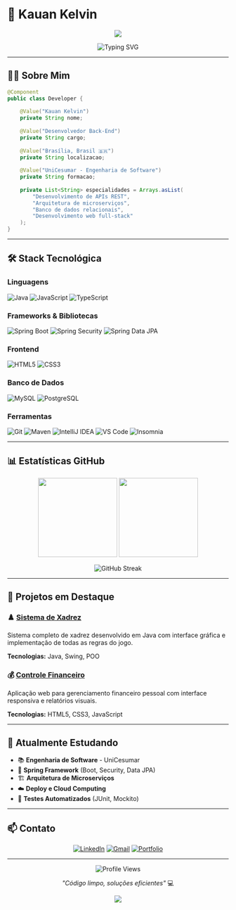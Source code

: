 # 👋 Kauan Kelvin

<div align="center">
  <img src="https://capsule-render.vercel.app/api?type=waving&color=gradient&customColorList=6,11,20&height=120&section=header&text=&fontSize=0&animation=fadeIn"/>
</div>

<div align="center">

![Typing SVG](https://readme-typing-svg.herokuapp.com?font=JetBrains+Mono&weight=600&size=28&duration=2000&pause=1000&color=00D4FF&center=true&vCenter=true&width=600&lines=Desenvolvedor+Back-End;Estudante+de+Engenharia+de+Software;Especializado+em+Java+%26+Spring+Boot)

</div>

---

## 🧑‍💻 Sobre Mim

```java
@Component
public class Developer {
    
    @Value("Kauan Kelvin")
    private String nome;
    
    @Value("Desenvolvedor Back-End")
    private String cargo;
    
    @Value("Brasília, Brasil 🇧🇷")
    private String localizacao;
    
    @Value("UniCesumar - Engenharia de Software")
    private String formacao;
    
    private List<String> especialidades = Arrays.asList(
        "Desenvolvimento de APIs REST",
        "Arquitetura de microserviços",
        "Banco de dados relacionais",
        "Desenvolvimento web full-stack"
    );
}
```

---

## 🛠️ Stack Tecnológica

### Linguagens
![Java](https://img.shields.io/badge/Java-007396?style=for-the-badge&logo=java&logoColor=white)
![JavaScript](https://img.shields.io/badge/JavaScript-F7DF1E?style=for-the-badge&logo=javascript&logoColor=black)
![TypeScript](https://img.shields.io/badge/TypeScript-00A8FF?style=for-the-badge&logo=typescript&logoColor=black)


### Frameworks & Bibliotecas
![Spring Boot](https://img.shields.io/badge/Spring_Boot-6DB33F?style=for-the-badge&logo=spring&logoColor=white)
![Spring Security](https://img.shields.io/badge/Spring_Security-6DB33F?style=for-the-badge&logo=spring&logoColor=white)
![Spring Data JPA](https://img.shields.io/badge/Spring_Data_JPA-6DB33F?style=for-the-badge&logo=spring&logoColor=white)

### Frontend
![HTML5](https://img.shields.io/badge/HTML5-E34F26?style=for-the-badge&logo=html5&logoColor=white)
![CSS3](https://img.shields.io/badge/CSS3-1572B6?style=for-the-badge&logo=css3&logoColor=white)

### Banco de Dados
![MySQL](https://img.shields.io/badge/MySQL-4479A1?style=for-the-badge&logo=mysql&logoColor=white)
![PostgreSQL](https://img.shields.io/badge/PostgreSQL-336791?style=for-the-badge&logo=postgresql&logoColor=white)

### Ferramentas
![Git](https://img.shields.io/badge/Git-F05032?style=for-the-badge&logo=git&logoColor=white)
![Maven](https://img.shields.io/badge/Maven-C71A36?style=for-the-badge&logo=apache-maven&logoColor=white)
![IntelliJ IDEA](https://img.shields.io/badge/IntelliJ_IDEA-000000?style=for-the-badge&logo=intellij-idea&logoColor=white)
![VS Code](https://img.shields.io/badge/VS_Code-007ACC?style=for-the-badge&logo=visual-studio-code&logoColor=white)
![Insomnia](https://img.shields.io/badge/Insomnia-240046?style=for-the-badge&logo=insomnia&logoColor=white)


---

## 📊 Estatísticas GitHub

<div align="center">

<img height="180em" src="https://github-readme-stats.vercel.app/api?username=kauankelvin7&show_icons=true&theme=tokyonight&include_all_commits=true&count_private=true&border_radius=10"/>
<img height="180em" src="https://github-readme-stats.vercel.app/api/top-langs/?username=kauankelvin7&layout=compact&theme=tokyonight&border_radius=10"/>

</div>

<div align="center">
  
![GitHub Streak](https://github-readme-streak-stats.herokuapp.com/?user=kauankelvin7&theme=tokyonight&border_radius=10)

</div>

---

## 🚀 Projetos em Destaque

### ♟️ [Sistema de Xadrez](https://github.com/kauankelvin7/Jogo-de-Xadrez)
Sistema completo de xadrez desenvolvido em Java com interface gráfica e implementação de todas as regras do jogo.

**Tecnologias:** Java, Swing, POO

### 💰 [Controle Financeiro](https://github.com/kauankelvin7/ControleDeGastos)
Aplicação web para gerenciamento financeiro pessoal com interface responsiva e relatórios visuais.

**Tecnologias:** HTML5, CSS3, JavaScript

---

## 🌱 Atualmente Estudando

- 📚 **Engenharia de Software** - UniCesumar
- 🍃 **Spring Framework** (Boot, Security, Data JPA)
- 🏗️ **Arquitetura de Microserviços**
- ☁️ **Deploy e Cloud Computing**
- 🧪 **Testes Automatizados** (JUnit, Mockito)

---

## 📫 Contato

<div align="center">

[![LinkedIn](https://img.shields.io/badge/LinkedIn-0077B5?style=for-the-badge&logo=linkedin&logoColor=white)](https://www.linkedin.com/in/kauan-kelvin-9069602a5/)
[![Gmail](https://img.shields.io/badge/Gmail-D14836?style=for-the-badge&logo=gmail&logoColor=white)](mailto:kelvinkauan722@gmail.com)
[![Portfolio](https://img.shields.io/badge/Portfolio-000000?style=for-the-badge&logo=vercel&logoColor=white)](https://kauankelvindev.netlify.app/)

</div>

---

<div align="center">

![Profile Views](https://komarev.com/ghpvc/?username=kauankelvin7&color=0077B5&style=for-the-badge)

*"Código limpo, soluções eficientes"* 💻

<img src="https://capsule-render.vercel.app/api?type=waving&color=gradient&customColorList=6,11,20&height=80&section=footer"/>

</div>
